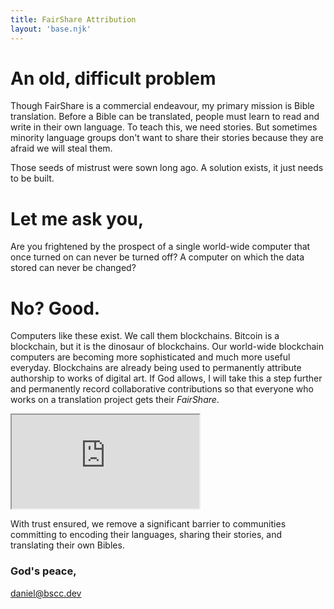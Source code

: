 ```yaml
---
title: FairShare Attribution
layout: 'base.njk'
---
```


# An old, difficult problem

Though FairShare is a commercial endeavour, my primary mission is Bible translation. Before a Bible can be translated, people must learn to read and write in their own language. To teach this, we need stories. But sometimes minority language groups don't want to share their stories because they are afraid we will steal them.

Those seeds of mistrust were sown long ago. A solution exists, it just needs to be built.

# Let me ask you,

Are you frightened by the prospect of a single world-wide computer that once turned on can never be turned off? A computer on which the data stored can never be changed?

# No? Good.

Computers like these exist. We call them blockchains. Bitcoin is a blockchain, but it is the dinosaur of blockchains. Our world-wide blockchain computers are becoming more sophisticated and much more useful everyday. Blockchains are already being used to permanently attribute authorship to works of digital art. If God allows, I will take this a step further and permanently record collaborative contributions so that everyone who works on a translation project gets their _FairShare_.

<section>
  <aside class="slides">
    <iframe src="https://slides.bscc.dev" title="FairShare slides">
      <p>Your browser does not support iframes.</p>
    </iframe>
  </aside>
</section>

With trust ensured, we remove a significant barrier to communities committing to encoding their languages, sharing their stories, and translating their own Bibles.

### God's peace,

<a href="mailto:daniel@bscc.dev">daniel@bscc.dev</a>


